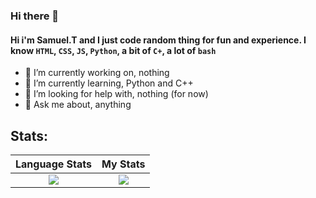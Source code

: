### Hi there 👋

#### Hi i'm Samuel.T and I just code random thing for fun and experience. I know `HTML`, `CSS`, `JS`, `Python`, a bit of `C+`, a lot of `bash`

- 🔭 I’m currently working on, nothing
- 🌱 I’m currently learning, Python and C++
- 🤔 I’m looking for help with, nothing (for now)
- 💬 Ask me about, anything 

## Stats:

Language Stats             |  My Stats
:-------------------------:|:-------------------------:
![](https://github-readme-stats.vercel.app/api/top-langs/?username=samuel20354&langs_count=5&layout=compact&theme=dark&hide_title=true)  |  ![](https://github-readme-stats.vercel.app/api?username=samuel20354&theme=dark&hide_title=true&count_private=true&show_icons=true)
